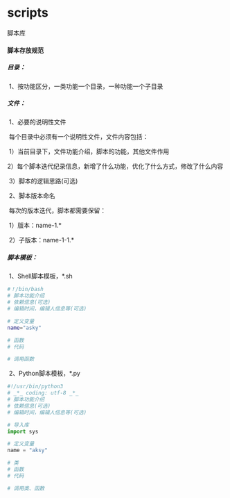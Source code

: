 # scripts
脚本库



#### 脚本存放规范

##### 目录：

​	1、按功能区分，一类功能一个目录，一种功能一个子目录

##### 文件：

​	1、必要的说明性文件

​		每个目录中必须有一个说明性文件，文件内容包括：

​		1）当前目录下，文件功能介绍，脚本的功能，其他文件作用

​		2）每个脚本迭代纪录信息，新增了什么功能，优化了什么方式，修改了什么内容

​		3）脚本的逻辑思路(可选)

​	2、脚本版本命名

​		每次的版本迭代，脚本都需要保留：

​		1）版本：name-1.*

​		2）子版本：name-1-1.*



##### 脚本模板：

​	1、Shell脚本模板，*.sh

```sh
#！/bin/bash
# 脚本功能介绍
# 依赖信息(可选)
# 编辑时间，编辑人信息等(可选)

# 定义变量
name="asky"

# 函数
# 代码

# 调用函数

```

​	2、Python脚本模板，*.py

```python
#!/usr/bin/python3
# _*_ coding: utf-8 _*_
# 脚本功能介绍
# 依赖信息(可选)
# 编辑时间，编辑人信息等(可选)

# 导入库
import sys

# 定义变量
name = "aksy"

# 类
# 函数
# 代码

# 调用类、函数

```

